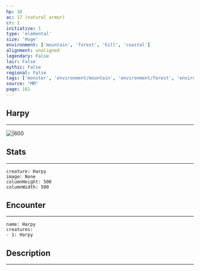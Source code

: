 ```yaml
---
hp: 38
ac: 17 (natural armor)
cr: 1
initiative: 1
type: 'elemental'    
size: 'Huge'
environment: ['mountain', 'forest', 'hill', 'coastal']
alignment: unaligned
legendary: False
lair: False
mythic: False
regional: False
tags: ['monster', 'environment/mountain', 'environment/forest', 'environment/hill', 'environment/coastal']
source: "MM"
page: 181
---
```


## Harpy
---

![|600](D:/Program%20Files/5e.tools/img/bestiary/MM/Harpy.jpg)

## Stats
---

```statblock
creature: Harpy
image: None
columnHeight: 500
columnWidth: 500
```

## Encounter
---

```encounter-table
name: Harpy
creatures:
- 1: Harpy
```

## Description
---




